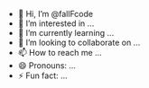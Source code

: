 - 👋 Hi, I’m @fallFcode
- 👀 I’m interested in ...
- 🌱 I’m currently learning ...
- 💞️ I’m looking to collaborate on ...
- 📫 How to reach me ...
- 😄 Pronouns: ...
- ⚡ Fun fact: ...

<!---
fallFcode/fallFcode is a ✨ special ✨ repository because its `README.md` (this file) appears on your GitHub profile.
You can click the Preview link to take a look at your changes.
--->
